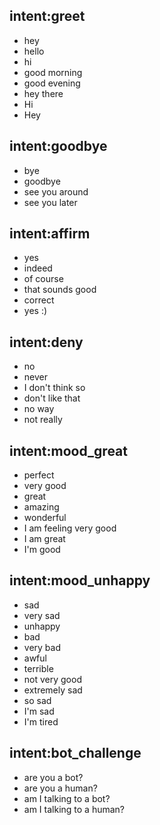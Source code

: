 ## intent:greet
- hey
- hello
- hi
- good morning
- good evening
- hey there
- Hi
- Hey

## intent:goodbye
- bye
- goodbye
- see you around
- see you later

## intent:affirm
- yes
- indeed
- of course
- that sounds good
- correct
- yes :)

## intent:deny
- no
- never
- I don't think so
- don't like that
- no way
- not really

## intent:mood_great
- perfect
- very good
- great
- amazing
- wonderful
- I am feeling very good
- I am great
- I'm good

## intent:mood_unhappy
- sad
- very sad
- unhappy
- bad
- very bad
- awful
- terrible
- not very good
- extremely sad
- so sad
- I'm sad
- I'm tired

## intent:bot_challenge
- are you a bot?
- are you a human?
- am I talking to a bot?
- am I talking to a human?
